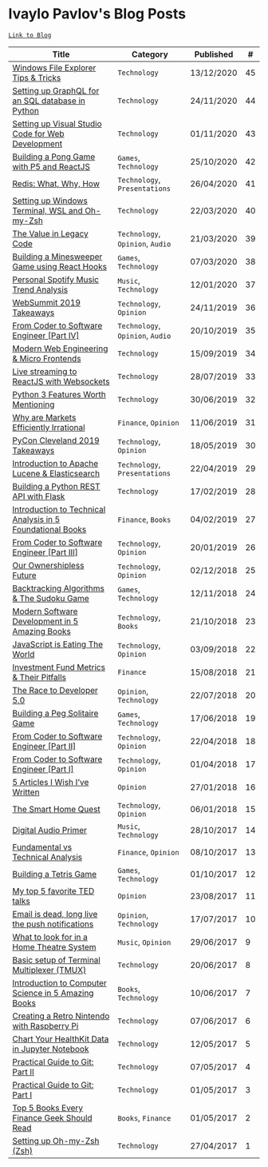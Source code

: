 # Ivaylo Pavlov's Blog Posts

[`Link to Blog`](https://www.ivaylopavlov.com)

| Title                                                        | Category     | Published  | # |
| ------------------------------------------------------------ | ------------ | ---------- | - | 
| [Windows File Explorer Tips & Tricks](https://www.ivaylopavlov.com/windows-file-explorer-tips-tricks/) | `Technology` | 13/12/2020 | 45 |
| [Setting up GraphQL for an SQL database in Python](https://www.ivaylopavlov.com/setting-up-graphql-for-an-sql-database-in-python/) | `Technology` | 24/11/2020 | 44 |
| [Setting up Visual Studio Code for Web Development](https://www.ivaylopavlov.com/setting-up-visual-studio-code-for-web-development/) | `Technology` | 01/11/2020 | 43 |
| [Building a Pong Game with P5 and ReactJS](https://www.ivaylopavlov.com/building-a-pong-game-with-p5-and-reactjs/) | `Games`, `Technology` | 25/10/2020 | 42 |
| [Redis: What, Why, How](https://www.ivaylopavlov.com/redis-what-why-how/) | `Technology`, `Presentations` | 26/04/2020 | 41 |
| [Setting up Windows Terminal, WSL and Oh-my-Zsh](https://www.ivaylopavlov.com/setting-up-windows-terminal-wsl-and-oh-my-zsh/) | `Technology` | 22/03/2020 | 40 |
| [The Value in Legacy Code](https://www.ivaylopavlov.com/the-value-in-legacy-code/) | `Technology`, `Opinion`, `Audio` | 21/03/2020 | 39 |
| [Building a Minesweeper Game using React Hooks](https://www.ivaylopavlov.com/building-a-minesweeper-game-using-react-hooks) | `Games`, `Technology` | 07/03/2020 | 38 |
| [Personal Spotify Music Trend Analysis](https://www.ivaylopavlov.com/personal-spotify-music-trend-analysis/) | `Music`, `Technology` | 12/01/2020 | 37 |
| [WebSummit 2019 Takeaways](https://www.ivaylopavlov.com/websummit-2019-takeaways/) | `Technology`, `Opinion` | 24/11/2019 | 36 |
| [From Coder to Software Engineer [Part IV]](https://www.ivaylopavlov.com/from-coder-to-software-engineer-part-iv/) | `Technology`, `Opinion`, `Audio` | 20/10/2019 | 35 |
| [Modern Web Engineering & Micro Frontends](https://www.ivaylopavlov.com/modern-web-engineering-micro-frontends/) | `Technology` | 15/09/2019 | 34 |
| [Live streaming to ReactJS with Websockets](https://www.ivaylopavlov.com/live-streaming-reactjs-websockets/) | `Technology` | 28/07/2019 | 33 |
| [Python 3 Features Worth Mentioning](https://www.ivaylopavlov.com/python-3-features/) | `Technology` | 30/06/2019 | 32 |
| [Why are Markets Efficiently Irrational](https://www.ivaylopavlov.com/markets-efficiently-irrational/) | `Finance`, `Opinion` | 11/06/2019 | 31 |
| [PyCon Cleveland 2019 Takeaways](https://www.ivaylopavlov.com/pycon-cleveland-2019-takeaways/) | `Technology`, `Opinion` | 18/05/2019 | 30 |
| [Introduction to Apache Lucene & Elasticsearch](https://www.ivaylopavlov.com/lucene-elasticsearch-presentation/) | `Technology`, `Presentations` | 22/04/2019 | 29 |
| [Building a Python REST API with Flask](https://www.ivaylopavlov.com/python-rest-api-with-flask/) | `Technology` | 17/02/2019 | 28 |
| [Introduction to Technical Analysis in 5 Foundational Books](https://www.ivaylopavlov.com/introduction-to-technical-analysis/) | `Finance`, `Books` | 04/02/2019 | 27 |
| [From Coder to Software Engineer [Part III]](https://www.ivaylopavlov.com/from-coder-to-software-engineer-part-iii/) | `Technology`, `Opinion` | 20/01/2019 | 26 |
| [Our Ownershipless Future](https://www.ivaylopavlov.com/our-ownershipless-future/) | `Technology`, `Opinion` | 02/12/2018 | 25 |
| [Backtracking Algorithms & The Sudoku Game](https://www.ivaylopavlov.com/backtracking-algorithms-the-sudoku-game/) | `Games`, `Technology` | 12/11/2018 | 24 |
| [Modern Software Development in 5 Amazing Books](https://www.ivaylopavlov.com/modern-software-development-books/) | `Technology`, `Books` | 21/10/2018 | 23 |
| [JavaScript is Eating The World](https://www.ivaylopavlov.com/javascript-is-eating-the-world/) | `Technology`, `Opinion` | 03/09/2018 | 22 |
| [Investment Fund Metrics & Their Pitfalls](https://www.ivaylopavlov.com/investment-funds-metrics-their-pitfalls/) | `Finance` | 15/08/2018 | 21 |
| [The Race to Developer 5.0](https://www.ivaylopavlov.com/the-race-to-developer-5-0/) | `Opinion`, `Technology` | 22/07/2018 | 20 |
| [Building a Peg Solitaire Game](https://www.ivaylopavlov.com/building-a-peg-solitaire-game/) | `Games`, `Technology` | 17/06/2018 | 19 |
| [From Coder to Software Engineer [Part II]](https://www.ivaylopavlov.com/from-coder-to-software-engineer-part-ii/) | `Technology`, `Opinion` | 22/04/2018 | 18 |
| [From Coder to Software Engineer [Part I]](https://www.ivaylopavlov.com/from-coder-to-software-engineer-part-i/) | `Technology`, `Opinion` | 01/04/2018 | 17 |
| [5 Articles I Wish I’ve Written](https://www.ivaylopavlov.com/5-articles-wish-written/) | `Opinion` | 27/01/2018 | 16 |
| [The Smart Home Quest](https://www.ivaylopavlov.com/smart-home-quest/) | `Technology`, `Opinion` | 06/01/2018 | 15 |
| [Digital Audio Primer](https://www.ivaylopavlov.com/digital-audio-primer/) | `Music`, `Technology` | 28/10/2017 | 14 |
| [Fundamental vs Technical Analysis](https://www.ivaylopavlov.com/fundamental-vs-technical-analysis/) | `Finance`, `Opinion` | 08/10/2017 | 13 |
| [Building a Tetris Game](https://www.ivaylopavlov.com/building-tetris-game/) | `Games`, `Technology` | 01/10/2017 | 12 |
| [My top 5 favorite TED talks](https://www.ivaylopavlov.com/top-5-favorite-ted-talks/) | `Opinion` | 23/08/2017 | 11 |
| [Email is dead, long live the push notifications](https://www.ivaylopavlov.com/email-dead-long-live-push-notifications/) | `Opinion`, `Technology` | 17/07/2017 | 10 |
| [What to look for in a Home Theatre System](https://www.ivaylopavlov.com/look-home-theatre-system/) | `Music`, `Opinion` | 29/06/2017 | 9 |
| [Basic setup of Terminal Multiplexer (TMUX)](https://www.ivaylopavlov.com/basic-setup-terminal-multiplexer-tmux/) | `Technology` | 20/06/2017 | 8 |
| [Introduction to Computer Science in 5 Amazing Books](https://www.ivaylopavlov.com/introduction-computer-science-5-amazing-books/) | `Books`, `Technology` | 10/06/2017 | 7 |
| [Creating a Retro Nintendo with Raspberry Pi](https://www.ivaylopavlov.com/creating-retro-nintendo-raspberry-pi/) | `Technology` | 07/06/2017 | 6 |
| [Chart Your HealthKit Data in Jupyter Notebook](https://www.ivaylopavlov.com/chart-healthkit-data-jupyter-notebook/) | `Technology` | 12/05/2017 | 5 |
| [Practical Guide to Git: Part II](https://www.ivaylopavlov.com/test-post/) | `Technology` | 07/05/2017 | 4 |
| [Practical Guide to Git: Part I](https://www.ivaylopavlov.com/practical-guide-git-part/) | `Technology` | 01/05/2017 | 3 |
| [Top 5 Books Every Finance Geek Should Read](https://www.ivaylopavlov.com/top-5-books-every-finance-geek-read/) | `Books`, `Finance` | 01/05/2017 | 2 |
| [Setting up Oh-my-Zsh (Zsh)](https://www.ivaylopavlov.com/setting-oh-zsh-zsh/) | `Technology` | 27/04/2017 | 1 |
